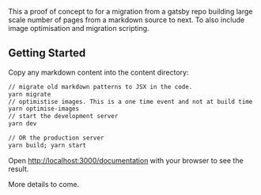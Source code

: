 This a proof of concept to for a migration from a gatsby repo building large scale number of pages from a markdown source to next. To also 
include image optimisation and migration scripting. 

## Getting Started

Copy any markdown content into the content directory:

```bash
// migrate old markdown patterns to JSX in the code. 
yarn migrate
// optimistise images. This is a one time event and not at build time
yarn optimise-images
// start the development server
yarn dev

// OR the production server
yarn build; yarn start
```

Open [http://localhost:3000/documentation](http://localhost:3000/documentation) with your browser to see the result.

More details to come. 